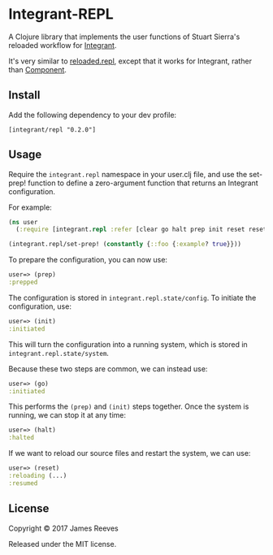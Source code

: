 # Integrant-REPL

A Clojure library that implements the user functions of Stuart Sierra's
reloaded workflow for [Integrant][].

It's very similar to [reloaded.repl][], except that it works for
Integrant, rather than [Component][].

[integrant]: https://github.com/weavejester/integrant
[reloaded.repl]: https://github.com/weavejester/reloaded.repl
[component]: https://github.com/stuartsierra/component

## Install

Add the following dependency to your dev profile:

    [integrant/repl "0.2.0"]

## Usage

Require the `integrant.repl` namespace in your user.clj file, and use
the set-prep! function to define a zero-argument function that returns
an Integrant configuration.

For example:

```clojure
(ns user
  (:require [integrant.repl :refer [clear go halt prep init reset reset-all]]))

(integrant.repl/set-prep! (constantly {::foo {:example? true}}))
```

To prepare the configuration, you can now use:

```clojure
user=> (prep)
:prepped
```

The configuration is stored in `integrant.repl.state/config`. To
initiate the configuration, use:

```clojure
user=> (init)
:initiated
```

This will turn the configuration into a running system, which is
stored in `integrant.repl.state/system`.

Because these two steps are common, we can instead use:

```clojure
user=> (go)
:initiated
```

This performs the `(prep)` and `(init)` steps together. Once the
system is running, we can stop it at any time:

```clojure
user=> (halt)
:halted
```

If we want to reload our source files and restart the system, we can
use:

```clojure
user=> (reset)
:reloading (...)
:resumed
```


## License

Copyright © 2017 James Reeves

Released under the MIT license.
